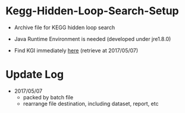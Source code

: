 # Kegg-Hidden-Loop-Search-Setup

* Archive file for KEGG hidden loop search
* Java Runtime Environment is needed (developed under jre1.8.0)

* Find KGI immediately [here](https://github.com/imprld01/Kegg-Hidden-Loop-Search/tree/master/res/Kgml_Information/ko) (retrieve at 2017/05/07)

# Update Log

* 2017/05/07
  * packed by batch file
  * rearrange file destination, including dataset, report, etc
